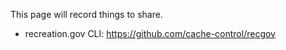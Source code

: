 This page will record things to share.

* recreation.gov CLI: https://github.com/cache-control/recgov
